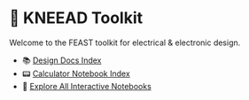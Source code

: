 # 🧰 KNEEAD Toolkit

Welcome to the FEAST toolkit for electrical & electronic design.

- 📚 [Design Docs Index](./pages_index.md)
- 📟 [Calculator Notebook Index](./calculators_index.md)
- 🚀 [Explore All Interactive Notebooks](./lite/index.html)
